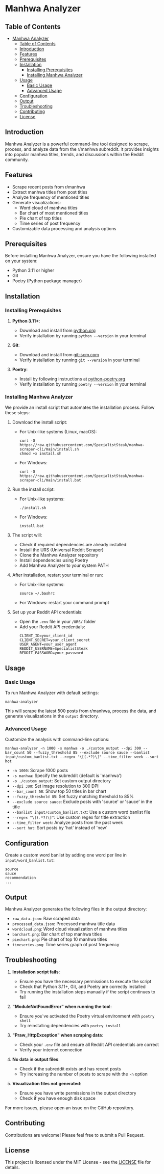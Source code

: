 # Manhwa Analyzer

## Table of Contents
- [Manhwa Analyzer](#manhwa-analyzer)
  - [Table of Contents](#table-of-contents)
  - [Introduction](#introduction)
  - [Features](#features)
  - [Prerequisites](#prerequisites)
  - [Installation](#installation)
    - [Installing Prerequisites](#installing-prerequisites)
    - [Installing Manhwa Analyzer](#installing-manhwa-analyzer)
  - [Usage](#usage)
    - [Basic Usage](#basic-usage)
    - [Advanced Usage](#advanced-usage)
  - [Configuration](#configuration)
  - [Output](#output)
  - [Troubleshooting](#troubleshooting)
  - [Contributing](#contributing)
  - [License](#license)

## Introduction

Manhwa Analyzer is a powerful command-line tool designed to scrape, process, and analyze data from the r/manhwa subreddit. It provides insights into popular manhwa titles, trends, and discussions within the Reddit community.

## Features

- Scrape recent posts from r/manhwa
- Extract manhwa titles from post titles
- Analyze frequency of mentioned titles
- Generate visualizations:
  - Word cloud of manhwa titles
  - Bar chart of most mentioned titles
  - Pie chart of top titles
  - Time series of post frequency
- Customizable data processing and analysis options

## Prerequisites

Before installing Manhwa Analyzer, ensure you have the following installed on your system:

- Python 3.11 or higher
- Git
- Poetry (Python package manager)

## Installation

### Installing Prerequisites

1. **Python 3.11+**:
   - Download and install from [python.org](https://www.python.org/downloads/)
   - Verify installation by running `python --version` in your terminal

2. **Git**:
   - Download and install from [git-scm.com](https://git-scm.com/downloads)
   - Verify installation by running `git --version` in your terminal

3. **Poetry**:
   - Install by following instructions at [python-poetry.org](https://python-poetry.org/docs/#installation)
   - Verify installation by running `poetry --version` in your terminal

### Installing Manhwa Analyzer

We provide an install script that automates the installation process. Follow these steps:

1. Download the install script:
   - For Unix-like systems (Linux, macOS):
     ```
     curl -O https://raw.githubusercontent.com/SpecialistSteak/manhwa-scraper-cli/main/install.sh
     chmod +x install.sh
     ```
   - For Windows:
     ```
     curl -O https://raw.githubusercontent.com/SpecialistSteak/manhwa-scraper-cli/main/install.bat
     ```

2. Run the install script:
   - For Unix-like systems:
     ```
     ./install.sh
     ```
   - For Windows:
     ```
     install.bat
     ```

3. The script will:
   - Check if required dependencies are already installed
   - Install the URS (Universal Reddit Scraper)
   - Clone the Manhwa Analyzer repository
   - Install dependencies using Poetry
   - Add Manhwa Analyzer to your system PATH

4. After installation, restart your terminal or run:
   - For Unix-like systems:
     ```
     source ~/.bashrc
     ```
   - For Windows: restart your command prompt

5. Set up your Reddit API credentials:
   - Open the `.env` file in your `/URS/` folder
   - Add your Reddit API credentials:
     ```
     CLIENT_ID=your_client_id
     CLIENT_SECRET=your_client_secret
     USER_AGENT=your_user_agent
     REDDIT_USERNAME=SpecialistSteak
     REDDIT_PASSWORD=your_password
     ```

## Usage

### Basic Usage

To run Manhwa Analyzer with default settings:

```
manhwa-analyzer
```

This will scrape the latest 500 posts from r/manhwa, process the data, and generate visualizations in the `output` directory.

### Advanced Usage

Customize the analysis with command-line options:

```
manhwa-analyzer -n 1000 -s manhwa -o ./custom_output --dpi 300 --bar_count 50 --fuzzy_threshold 85 --exclude source sauce --banlist input/custom_banlist.txt --regex "\[(.*?)\]" --time_filter week --sort hot
```

- `-n 1000`: Scrape 1000 posts
- `-s manhwa`: Specify the subreddit (default is 'manhwa')
- `-o ./custom_output`: Set custom output directory
- `--dpi 300`: Set image resolution to 300 DPI
- `--bar_count 50`: Show top 50 titles in bar chart
- `--fuzzy_threshold 85`: Set fuzzy matching threshold to 85%
- `--exclude source sauce`: Exclude posts with 'source' or 'sauce' in the title
- `--banlist input/custom_banlist.txt`: Use a custom word banlist file
- `--regex "\[(.*?)\]"`: Use custom regex for title extraction
- `--time_filter week`: Analyze posts from the past week
- `--sort hot`: Sort posts by 'hot' instead of 'new'

## Configuration

Create a custom word banlist by adding one word per line in `input/word_banlist.txt`:

```
source
sauce
recommendation
...
```

## Output

Manhwa Analyzer generates the following files in the output directory:

- `raw_data.json`: Raw scraped data
- `processed_data.json`: Processed manhwa title data
- `wordcloud.png`: Word cloud visualization of manhwa titles
- `barchart.png`: Bar chart of top manhwa titles
- `piechart.png`: Pie chart of top 10 manhwa titles
- `timeseries.png`: Time series graph of post frequency

## Troubleshooting

1. **Installation script fails**:
   - Ensure you have the necessary permissions to execute the script
   - Check that Python 3.11+, Git, and Poetry are correctly installed
   - Try running the installation steps manually if the script continues to fail

2. **"ModuleNotFoundError" when running the tool**:
   - Ensure you've activated the Poetry virtual environment with `poetry shell`
   - Try reinstalling dependencies with `poetry install`

3. **"Praw_HttpException" when scraping data**:
   - Check your `.env` file and ensure all Reddit API credentials are correct
   - Verify your internet connection

4. **No data in output files**:
   - Check if the subreddit exists and has recent posts
   - Try increasing the number of posts to scrape with the `-n` option

5. **Visualization files not generated**:
   - Ensure you have write permissions in the output directory
   - Check if you have enough disk space

For more issues, please open an issue on the GitHub repository.

## Contributing

Contributions are welcome! Please feel free to submit a Pull Request.

## License

This project is licensed under the MIT License - see the [LICENSE](LICENSE) file for details.